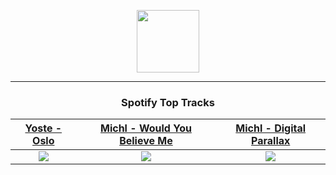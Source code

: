<p align="center">
  <a href="https://www.tobiasmichael.de">
    <img src="https://tobiasmichael.de/assets/logo.gif" width="100" height="100"/>
  </a>
</p>

---

<h3 align="center">Spotify Top Tracks</h3>

[Yoste - Oslo](https://open.spotify.com/track/7rtznArwf8NwZ70DtQuDyr)|[Michl - Would You Believe Me](https://open.spotify.com/track/3ezxtMPFZOWp7m2HqGI5v2)|[Michl - Digital Parallax](https://open.spotify.com/track/3gRCScmsuj6LifuLgfNYdk)
:---:|:----:|:----:
<img src="https://i.scdn.co/image/ab67616d00001e0214b037c4b98c00ffbbaf369b"/>|<img src="https://i.scdn.co/image/ab67616d00001e0232fd069ff594c8c413fda50a"/>|<img src="https://i.scdn.co/image/ab67616d00001e0232fd069ff594c8c413fda50a"/>